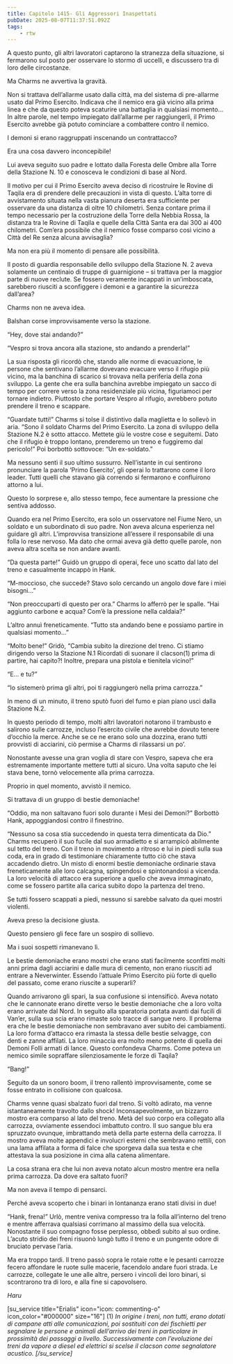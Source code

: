 ```yaml
---
title: Capitolo 1415- Gli Aggressori Inaspettati
pubDate: 2025-08-07T11:37:51.092Z
tags:
    - rtw
---
```



A questo punto, gli altri lavoratori captarono la stranezza della situazione, si fermarono sul posto per osservare lo stormo di uccelli, e discussero tra di loro delle circostanze.


Ma Charms ne avvertiva la gravità.


Non si trattava dell’allarme usato dalla città, ma del sistema di pre-allarme usato dal Primo Esercito. Indicava che il nemico era già vicino alla prima linea e che da questo poteva scaturire una battaglia in qualsiasi momento… In altre parole, nel tempo impiegato dall’allarme per raggiungerli, il Primo Esercito avrebbe già potuto cominciare a combattere contro il nemico.


I demoni si erano raggruppati inscenando un contrattacco?


Era una cosa davvero inconcepibile!


Lui aveva seguito suo padre e lottato dalla Foresta delle Ombre alla Torre della Stazione N. 10 e conosceva le condizioni di base al Nord.


Il motivo per cui il Primo Esercito aveva deciso di ricostruire le Rovine di Taqila era di prendere delle precauzioni in vista di questo. L’alta torre di avvistamento situata nella vasta pianura deserta era sufficiente per osservare da una distanza di oltre 10 chilometri. Senza contare prima il tempo necessario per la costruzione della Torre della Nebbia Rossa, la distanza tra le Rovine di Taqila e quelle della Città Santa era dai 300 ai 400 chilometri. Com’era possibile che il nemico fosse comparso così vicino a Città del Re senza alcuna avvisaglia?


Ma non era più il momento di pensare alle possibilità.


Il posto di guardia responsabile dello sviluppo della Stazione N. 2 aveva solamente un centinaio di truppe di guarnigione – si trattava per la maggior parte di nuove reclute. Se fossero veramente incappati in un’imboscata, sarebbero riusciti a sconfiggere i demoni e a garantire la sicurezza dall’area?


Charms non ne aveva idea.


Balshan corse improvvisamente verso la stazione.


“Hey, dove stai andando?”


“Vespro si trova ancora alla stazione, sto andando a prenderla!”


La sua risposta gli ricordò che, stando alle norme di evacuazione, le persone che sentivano l’allarme dovevano evacuare verso il rifugio più vicino, ma la banchina di scarico si trovava nella periferia della zona sviluppo. La gente che era sulla banchina avrebbe impiegato un sacco di tempo per correre verso la zona residenziale più vicina, figuriamoci per tornare indietro. Piuttosto che portare Vespro al rifugio, avrebbero potuto prendere il treno e scappare.


“Guardate tutti!” Charms si tolse il distintivo dalla maglietta e lo sollevò in aria. “Sono il soldato Charms del Primo Esercito. La zona di sviluppo della Stazione N.2 è sotto attacco. Mettete giù le vostre cose e seguitemi. Dato che il rifugio è troppo lontano, prenderemo un treno e fuggiremo dal pericolo!” Poi borbottò sottovoce: “Un ex-soldato.”


Ma nessuno sentì il suo ultimo sussurro. Nell’istante in cui sentirono pronunciare la parola ‘Primo Esercito’, gli operai lo trattarono come il loro leader. Tutti quelli che stavano già correndo si fermarono e confluirono attorno a lui.


Questo lo sorprese e, allo stesso tempo, fece aumentare la pressione che sentiva addosso.


Quando era nel Primo Esercito, era solo un osservatore nel Fiume Nero, un soldato e un subordinato di suo padre. Non aveva alcuna esperienza nel guidare gli altri. L’improvvisa transizione all’essere il responsabile di una folla lo rese nervoso. Ma dato che ormai aveva già detto quelle parole, non aveva altra scelta se non andare avanti.


“Da questa parte!” Guidò un gruppo di operai, fece uno scatto dal lato del treno e casualmente incappò in Hank.


“M-moccioso, che succede? Stavo solo cercando un angolo dove fare i miei bisogni…”


“Non preoccuparti di questo per ora.” Charms lo afferrò per le spalle. “Hai aggiunto carbone e acqua? Com’è la pressione nella caldaia?”


L’altro annuì freneticamente. “Tutto sta andando bene e possiamo partire in qualsiasi momento…”


“Molto bene!” Gridò, “Cambia subito la direzione del treno. Ci stiamo dirigendo verso la Stazione N.1 Ricordati di suonare il clacson(1) prima di partire, hai capito?! Inoltre, prepara una pistola e tienitela vicino!”


“E… e tu?”


“Io sistemerò prima gli altri, poi ti raggiungerò nella prima carrozza.”


In meno di un minuto, il treno sputò fuori del fumo e pian piano uscì dalla Stazione N.2.


In questo periodo di tempo, molti altri lavoratori notarono il trambusto e salirono sulle carrozze, incluso l’esercito civile che avrebbe dovuto tenere d’occhio la merce. Anche se ce ne erano solo una dozzina, erano tutti provvisti di acciarini, ciò permise a Charms di rilassarsi un po’.


Nonostante avesse una gran voglia di stare con Vespro, sapeva che era estremamente importante mettere tutti al sicuro. Una volta saputo che lei stava bene, tornò velocemente alla prima carrozza.


Proprio in quel momento, avvistò il nemico.


Si trattava di un gruppo di bestie demoniache!


“Oddio, ma non saltavano fuori solo durante i Mesi dei Demoni?” Borbottò Hank, appoggiandosi contro il finestrino.


“Nessuno sa cosa stia succedendo in questa terra dimenticata da Dio.” Charms recuperò il suo fucile dal suo armadietto e si arrampicò abilmente sul tetto del treno. Con il treno in movimento a ritroso e lui in piedi sulla sua coda, era in grado di testimoniare chiaramente tutto ciò che stava accadendo dietro. Un misto di enormi bestie demoniache ordinarie stava freneticamente alle loro calcagna, spingendosi e spintonandosi a vicenda. La loro velocità di attacco era superiore a quello che aveva immaginato, come se fossero partite alla carica subito dopo la partenza del treno.


Se tutti fossero scappati a piedi, nessuno si sarebbe salvato da quei mostri violenti.


Aveva preso la decisione giusta.


Questo pensiero gli fece fare un sospiro di sollievo.


Ma i suoi sospetti rimanevano lì.


Le bestie demoniache erano mostri che erano stati facilmente sconfitti molti anni prima dagli acciarini e dalle mura di cemento, non erano riusciti ad entrare a Neverwinter. Essendo l’attuale Primo Esercito più forte di quello del passato, come erano riuscite a superarli?


Quando arrivarono gli spari, la sua confusione si intensificò. Aveva notato che le cannonate erano dirette verso le bestie demoniache che a loro volta erano arrivate dal Nord. In seguito alla sparatoria portata avanti dai fucili di Van’er, sulla sua scia erano rimaste solo tracce di sangue nero. Il problema era che le bestie demoniache non sembravano aver subito dei cambiamenti. La loro forma d’attacco era rimasta la stessa delle bestie selvagge, con denti e zanne affilati. La loro minaccia era molto meno potente di quella dei Demoni Folli armati di lance. Questo confondeva Charms. Come poteva un nemico simile sopraffare silenziosamente le forze di Taqila?


“Bang!”


Seguito da un sonoro boom, il treno rallentò improvvisamente, come se fosse entrato in collisione con qualcosa.


Charms venne quasi sbalzato fuori dal treno. Si voltò adirato, ma venne istantaneamente travolto dallo shock! Inconsapevolmente, un bizzarro mostro era comparso al lato del treno. Metà del suo corpo era collegato alla carrozza, ovviamente essendoci imbattuto contro. Il suo sangue blu era spruzzato ovunque, imbrattando metà della parte esterna della carrozza. Il mostro aveva molte appendici e involucri esterni che sembravano rettili, con una lama affilata a forma di falce che sporgeva dalla sua testa e che attestava la sua posizione in cima alla catena alimentare.


La cosa strana era che lui non aveva notato alcun mostro mentre era nella prima carrozza. Da dove era saltato fuori?


Ma non aveva il tempo di pensarci.


Perché aveva scoperto che i binari in lontananza erano stati divisi in due!


“Hank, frena!” Urlò, mentre veniva compresso tra la folla all’interno del treno e mentre afferrava qualsiasi corrimano al massimo della sua velocità. Nonostante il suo compagno fosse perplesso, obbedì subito al suo ordine. L’acuto stridio dei freni risuonò lungò tutto il treno e un pungente odore di bruciato pervase l’aria.


Ma era troppo tardi. Il treno passò sopra le rotaie rotte e le pesanti carrozze fecero affondare le ruote sulle macerie, facendolo andare fuori strada. Le carrozze, collegate le une alle altre, persero i vincoli dei loro binari, si scontrarono tra di loro, e alla fine si capovolsero.


<em>Haru</em>


[su_service title="Erialis" icon="icon: commenting-o" icon_color="#000000" size="16"]  (1) <em>In origine i treni, non tutti, erano dotati di campane atti alle comunicazioni, poi sostituiti con dei fischietti per segnalare le persone e animali dell’arrivo dei treni in particolare in prossimità dei passaggi a livello. Successivamente con l’evoluzione dei treni da vapore a diesel ed elettrici si scelse il clacson come segnalatore acustico.</em> <em>[/su_service]</em>


<em> </em>
                                


                                



